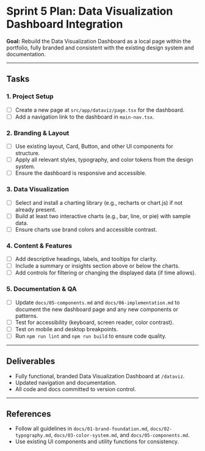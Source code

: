 # Sprint 5 Plan: Data Visualization Dashboard Integration

**Goal:**
Rebuild the Data Visualization Dashboard as a local page within the portfolio, fully branded and consistent with the existing design system and documentation.

---

## Tasks

### 1. Project Setup

- [ ] Create a new page at `src/app/dataviz/page.tsx` for the dashboard.
- [ ] Add a navigation link to the dashboard in `main-nav.tsx`.

### 2. Branding & Layout

- [ ] Use existing layout, Card, Button, and other UI components for structure.
- [ ] Apply all relevant styles, typography, and color tokens from the design system.
- [ ] Ensure the dashboard is responsive and accessible.

### 3. Data Visualization

- [ ] Select and install a charting library (e.g., recharts or chart.js) if not already present.
- [ ] Build at least two interactive charts (e.g., bar, line, or pie) with sample data.
- [ ] Ensure charts use brand colors and accessible contrast.

### 4. Content & Features

- [ ] Add descriptive headings, labels, and tooltips for clarity.
- [ ] Include a summary or insights section above or below the charts.
- [ ] Add controls for filtering or changing the displayed data (if time allows).

### 5. Documentation & QA

- [ ] Update `docs/05-components.md` and `docs/06-implementation.md` to document the new dashboard page and any new components or patterns.
- [ ] Test for accessibility (keyboard, screen reader, color contrast).
- [ ] Test on mobile and desktop breakpoints.
- [ ] Run `npm run lint` and `npm run build` to ensure code quality.

---

## Deliverables

- Fully functional, branded Data Visualization Dashboard at `/dataviz`.
- Updated navigation and documentation.
- All code and docs committed to version control.

---

## References

- Follow all guidelines in `docs/01-brand-foundation.md`, `docs/02-typography.md`, `docs/03-color-system.md`, and `docs/05-components.md`.
- Use existing UI components and utility functions for consistency.
